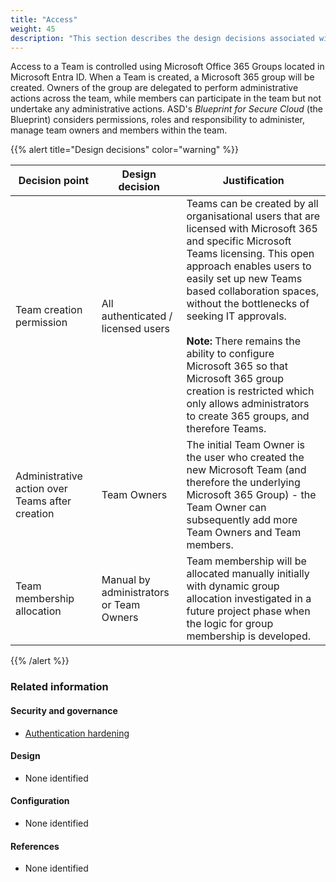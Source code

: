 ```yaml
---
title: "Access"
weight: 45
description: "This section describes the design decisions associated with Teams Access for system(s) built using ASD's Blueprint for Secure Cloud."
---
```


Access to a Team is controlled using Microsoft Office 365 Groups located in Microsoft Entra ID. When a Team is created, a Microsoft 365 group will be created. Owners of the group are delegated to perform administrative actions across the team, while members can participate in the team but not undertake any administrative actions. ASD's _Blueprint for Secure Cloud_ (the Blueprint) considers permissions, roles and responsibility to administer, manage team owners and members within the team.

{{% alert title="Design decisions" color="warning" %}}

| Decision point                                  | Design decision                         | Justification                                                                                                                                                                                                                                                                                                                                                                                                                                                               |
| ----------------------------------------------- | --------------------------------------- | --------------------------------------------------------------------------------------------------------------------------------------------------------------------------------------------------------------------------------------------------------------------------------------------------------------------------------------------------------------------------------------------------------------------------------------------------------------------------- |
| Team creation permission                        | All authenticated / licensed users      | Teams can be created by all organisational users that are licensed with Microsoft 365 and specific Microsoft Teams licensing. This open approach enables users to easily set up new Teams based collaboration spaces, without the bottlenecks of seeking IT approvals.<br><br>**Note:** There remains the ability to configure Microsoft 365 so that Microsoft 365 group creation is restricted which only allows administrators to create 365 groups, and therefore Teams. |
| Administrative action over Teams after creation | Team Owners                             | The initial Team Owner is the user who created the new Microsoft Team (and therefore the underlying Microsoft 365 Group) - the Team Owner can subsequently add more Team Owners and Team members.                                                                                                                                                                                                                                                                           |
| Team membership allocation                      | Manual by administrators or Team Owners | Team membership will be allocated manually initially with dynamic group allocation investigated in a future project phase when the logic for group membership is developed.                                                                                                                                                                                                                                                                                                 |

{{% /alert %}}

### Related information

#### Security and governance

- [Authentication hardening](/security-and-governance/system-security-plan/system-hardening-authentication)

#### Design

- None identified

#### Configuration

- None identified

#### References

- None identified

